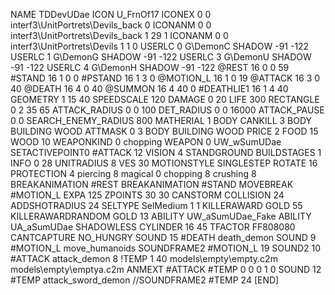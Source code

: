 NAME 			TDDevUDae
ICON 			U_FrnOf17
ICONEX 0 0 interf3\UnitPortrets\Devils_back 0
ICONANM 0 0 interf3\UnitPortrets\Devils_back 1 29 1
ICONANM 0 0 interf3\UnitPortrets\Devils 1 1 0
USERLC 			0 G\DemonC SHADOW -91 -122
USERLC 			1 G\DemonG SHADOW -91 -122
USERLC 			3 G\DemonU SHADOW -91 -122
USERLC 			4 G\DemonH SHADOW -91 -122
@REST      		16 0 0 59
#STAND     		16 1 0 0
#PSTAND    		16 1 3 0
@MOTION_L  		16 1 0 19
@ATTACK    		16 3 0 40
@DEATH     		16 4 0 40
@SUMMON     		16 4 40 0 
#DEATHLIE1 		16 1 4 40
GEOMETRY 		1 15 40
SPEEDSCALE 120
DAMAGE   		0 20
LIFE     		300
RECTANGLE 		0 2 35 65
ATTACK_RADIUS 		0 0 100
DET_RADIUS 		0 0 16000
ATTACK_PAUSE 		0 0
SEARCH_ENEMY_RADIUS 	800
MATHERIAL 		1 BODY
CANKILL 3 BODY BUILDING WOOD
ATTMASK 0 3 BODY BUILDING WOOD 
PRICE 			2 FOOD 15 WOOD 10
WEAPONKIND 		0 chopping
WEAPON			0 UW_wSumUDae
SETACTIVEPOINT0		#ATTACK 12
VISION 			4
STANDGROUND
BUILDSTAGES 		1
INFO 			0 28
UNITRADIUS 		8
VES 			30
MOTIONSTYLE 		SINGLESTEP
ROTATE 			16
PROTECTION 		4 piercing 8 magical 0 chopping 8 crushing 8
BREAKANIMATION 		#REST
BREAKANIMATION 		#STAND
MOVEBREAK 		#MOTION_L
EXPA 			125
ZPOINTS	30 30
CANSTORM
COLLISION 24
ADDSHOTRADIUS 24
SELTYPE SelMedium 1 1
KILLERAWARD             GOLD 55
KILLERAWARDRANDOM       GOLD 13
ABILITY                  UW_aSumUDae_Fake
ABILITY                  UA_aSumUDae
SHADOWLESS
CYLINDER		16 45
TFACTOR FF808080
CANTCAPTURE
NO_HUNGRY
SOUND 15 #DEATH death_demon
SOUND 9 #MOTION_L move_humanoids
SOUNDFRAME2 #MOTION_L 19
SOUND2 10 #ATTACK attack_demon 8
!TEMP  1 40 models\empty\empty.c2m models\empty\emptya.c2m
ANMEXT #ATTACK #TEMP 0 0 0 1 0
SOUND 12 #TEMP attack_sword_demon
//SOUNDFRAME2 #TEMP 24 
[END]
